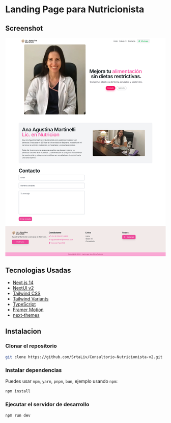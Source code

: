 # Landing Page para Nutricionista
## Screenshot
![Alt text](Screenshot.png)

## Tecnologias Usadas
- [Next.js 14](https://nextjs.org/docs/getting-started)
- [NextUI v2](https://nextui.org/)
- [Tailwind CSS](https://tailwindcss.com/)
- [Tailwind Variants](https://tailwind-variants.org)
- [TypeScript](https://www.typescriptlang.org/)
- [Framer Motion](https://www.framer.com/motion/)
- [next-themes](https://github.com/pacocoursey/next-themes)

## Instalacion
### Clonar el repositorio
```bash
git clone https://github.com/SrtaLiv/Consultorio-Nutricionista-v2.git
```

### Instalar dependencias
Puedes usar `npm`, `yarn`, `pnpm`, `bun`, ejemplo usando `npm`:
```bash
npm install
```

### Ejecutar el servidor de desarrollo
```bash
npm run dev
```

